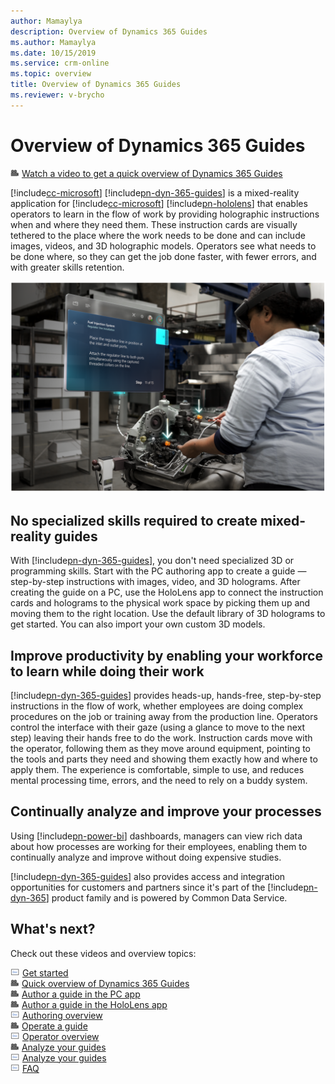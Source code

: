 ```yaml
---
author: Mamaylya
description: Overview of Dynamics 365 Guides
ms.author: Mamaylya
ms.date: 10/15/2019
ms.service: crm-online
ms.topic: overview
title: Overview of Dynamics 365 Guides
ms.reviewer: v-brycho
---
```


# Overview of Dynamics 365 Guides

![Video camera graphic](media/video-camera.PNG "Video camera graphic") [Watch a video to get a quick overview of Dynamics 365 Guides](https://aka.ms/guidesoverview)

[!include[cc-microsoft](../includes/cc-microsoft.md)] [!include[pn-dyn-365-guides](../includes/pn-dyn-365-guides.md)] is a mixed-reality application for [!include[cc-microsoft](../includes/cc-microsoft.md)] [!include[pn-hololens](../includes/pn-hololens.md)] that enables operators to learn in the flow of work by providing holographic instructions when and where they need them. These instruction cards are visually tethered to the place where the work needs to be done and can include images, videos, and 3D holographic models. Operators see what needs to be done where, so they can get the job done faster, with fewer errors, and with greater skills retention. 

![Person using Dynamics 365 Guides while working on a truck engine](media/woman-at-work.PNG "Person using Dynamics 365 Guides while working on a truck engine") 

## No specialized skills required to create mixed-reality guides

With [!include[pn-dyn-365-guides](../includes/pn-dyn-365-guides.md)], you don't need specialized 3D or programming skills. Start with the PC authoring app to create a guide — step-by-step instructions with images, video, and 3D holograms. After creating the guide on a PC, use the HoloLens app to connect the instruction cards and holograms to the physical work space by picking them up and moving them to the right location. Use the default library of 3D holograms to get started. You can also import your own custom 3D models.   

## Improve productivity by enabling your workforce to learn while doing their work

[!include[pn-dyn-365-guides](../includes/pn-dyn-365-guides.md)] provides heads-up, hands-free, step-by-step instructions in the flow of work, whether employees are doing complex procedures on the job or training away from the production line. Operators control the interface with their gaze (using a glance to move to the next step) leaving their hands free to do the work. Instruction cards move with the operator, following them as they move around equipment, pointing to the tools and parts they need and showing them exactly how and where to apply them. The experience is comfortable, simple to use, and reduces mental processing time, errors, and the need to rely on a buddy system. 

## Continually analyze and improve your processes   

Using [!include[pn-power-bi](../includes/pn-power-bi.md)] dashboards, managers can view rich data about how processes are working for their employees, enabling them to continually 
analyze and improve without doing expensive studies. 

[!include[pn-dyn-365-guides](../includes/pn-dyn-365-guides.md)] also provides access and integration opportunities for customers and partners since it's part of the [!include[pn-dyn-365](../includes/pn-dyn-365.md)] product family and is powered by Common Data Service. 

## What's next?

Check out these videos and overview topics:

![Doc graphic](media/doc-icon.PNG "Doc graphic") [Get started](get-started.md)<br>
![Video camera graphic](media/video-camera.PNG "Video camera graphic") [Quick overview of Dynamics 365 Guides](https://aka.ms/guidesoverview)<br>
![Video camera graphic](media/video-camera.PNG "Video camera graphic") [Author a guide in the PC app](https://aka.ms/pcauthor)<br> 
![Video camera graphic](media/video-camera.PNG "Video camera graphic") [Author a guide in the HoloLens app](https://aka.ms/hololensauthor)<br>
![Doc graphic](media/doc-icon.PNG "Doc graphic") [Authoring overview](authoring-overview.md)<br>
![Video camera graphic](media/video-camera.PNG "Video camera graphic") [Operate a guide](https://aka.ms/guidesoperate)<br>
![Doc graphic](media/doc-icon.PNG "Doc graphic") [Operator overview](operator-overview.md)<br>
![Video camera graphic](media/video-camera.PNG "Video camera graphic") [Analyze your guides](https://aka.ms/guidesanalyze)<br>
![Doc graphic](media/doc-icon.PNG "Doc graphic") [Analyze your guides](analytics-guide.md)<br>
![Doc graphic](media/doc-icon.PNG "Doc graphic") [FAQ](faq.md)
